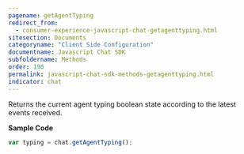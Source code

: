 ```yaml
---
pagename: getAgentTyping
redirect_from:
  - consumer-experience-javascript-chat-getagenttyping.html
sitesection: Documents
categoryname: "Client Side Configuration"
documentname: Javascript Chat SDK
subfoldername: Methods
order: 190
permalink: javascript-chat-sdk-methods-getagenttyping.html
indicator: chat
---
```


Returns the current agent typing boolean state according to the latest events received.

**Sample Code**

```javascript
var typing = chat.getAgentTyping();
```
